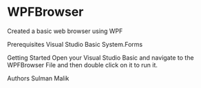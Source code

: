 # WPFBrowser
Created a basic web browser using WPF

Prerequisites
Visual Studio Basic
System.Forms

Getting Started
Open your Visual Studio Basic and navigate to the WPFBrowser File and then double click on it to run it.

Authors
Sulman Malik 
